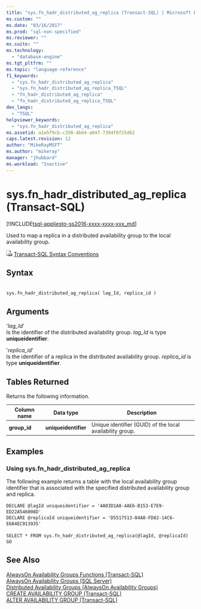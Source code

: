 ```yaml
---
title: "sys.fn_hadr_distributed_ag_replica (Transact-SQL) | Microsoft Docs"
ms.custom: ""
ms.date: "03/16/2017"
ms.prod: "sql-non-specified"
ms.reviewer: ""
ms.suite: ""
ms.technology: 
  - "database-engine"
ms.tgt_pltfrm: ""
ms.topic: "language-reference"
f1_keywords: 
  - "sys.fn_hadr_distributed_ag_replica"
  - "sys.fn_hadr_distributed_ag_replica_TSQL"
  - "fn_hadr_distributed_ag_replica"
  - "fn_hadr_distributed_ag_replica_TSQL"
dev_langs: 
  - "TSQL"
helpviewer_keywords: 
  - "sys.fn_hadr_distributed_ag_replica"
ms.assetid: a1e5f9cb-c350-4bb4-a04f-7394f6f25d62
caps.latest.revision: 12
author: "MikeRayMSFT"
ms.author: "mikeray"
manager: "jhubbard"
ms.workload: "Inactive"
---
```

# sys.fn_hadr_distributed_ag_replica (Transact-SQL)
[!INCLUDE[tsql-appliesto-ss2016-xxxx-xxxx-xxx_md](../../includes/tsql-appliesto-ss2016-xxxx-xxxx-xxx-md.md)]

  Used to  map a replica in a distributed availability group to the local availability group.  
  
 ![Topic link icon](../../database-engine/configure-windows/media/topic-link.gif "Topic link icon") [Transact-SQL Syntax Conventions](../../t-sql/language-elements/transact-sql-syntax-conventions-transact-sql.md)  
  
## Syntax  
  
```  
  
sys.fn_hadr_distributed_ag_replica( lag_Id, replica_id )  
```  
  
## Arguments  
 '*lag_Id*'  
 Is the identifier of the distributed availability group. *lag_Id* is type **uniqueidentifier**.  
  
 '*replica_id*'  
 Is the identifier of a replica in the distributed availability group. *replica_id* is type **uniqueidentifier**.  
  
## Tables Returned  
 Returns the following information.  
  
|Column name|Data type|Description|  
|-----------------|---------------|-----------------|  
|**group_id**|**uniqueidentifier**|Unique identifier (GUID) of the local availability group.|  
  
## Examples  
  
### Using sys.fn_hadr_distributed_ag_replica  
 The following example returns a table with the local availability group identifier  that is associated with the specified distributed availability group and replica.  
  
```  
DECLARE @lagId uniqueidentifier = '4A03D1A8-4AE6-B153-E7E9-ED22A546008D'  
DECLARE @replicaId uniqueidentifier = 'D5517513-04A8-FD82-14C6-E684EC913935'  
  
SELECT * FROM sys.fn_hadr_distributed_ag_replica(@lagId, @replicaId)  
GO  
```  
  
## See Also  
 [AlwaysOn Availability Groups Functions &#40;Transact-SQL&#41;](../../relational-databases/system-functions/always-on-availability-groups-functions-transact-sql.md)   
 [AlwaysOn Availability Groups &#40;SQL Server&#41;](../../database-engine/availability-groups/windows/always-on-availability-groups-sql-server.md)   
 [Distributed Availability Groups &#40;AlwaysOn Availability Groups&#41;](../../database-engine/availability-groups/windows/distributed-availability-groups-always-on-availability-groups.md)  
 [CREATE AVAILABILITY GROUP &#40;Transact-SQL&#41;](../../t-sql/statements/create-availability-group-transact-sql.md)   
 [ALTER AVAILABILITY GROUP &#40;Transact-SQL&#41;](../../t-sql/statements/alter-availability-group-transact-sql.md)  
  
  
